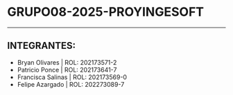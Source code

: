 # GRUPO08-2025-PROYINGESOFT
***
## INTEGRANTES:
* Bryan Olivares | ROL: 202173571-2
* Patricio Ponce | ROL: 202173641-7
* Francisca Salinas | ROL: 202173569-0
* Felipe Azargado | ROL: 202273089-7
